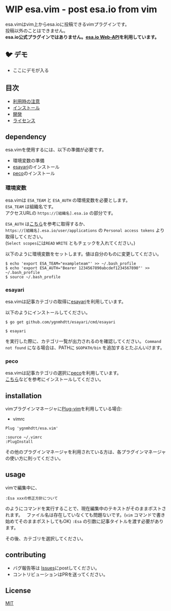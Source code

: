 # WIP esa.vim - post esa.io from vim 

esa.vimはvim上からesa.ioに投稿できるvimプラグインです。  
投稿以外のことはできません。  
**esa.io公式プラグインではありません。[esa.io Web-API](https://docs.esa.io/posts/102)を利用しています。**

## 🐦 デモ

* ここにデモが入る

## 目次

* [利用時の注意](#dependency)
* [インストール](#installation)
* [開発](#contributing)
* [ライセンス](#License)

## dependency

esa.vimを使用するには、以下の準備が必要です。

* 環境変数の準備
* [esayari](https://github.com/ygnmhdtt/esayari)のインストール
* [peco](https://github.com/peco/peco)のインストール

### 環境変数
esa.vimは `ESA_TEAM` と `ESA_AUTH` の環境変数を必要とします。  
`ESA_TEAM` は組織名です。  
アクセスURLの `https://[組織名].esa.io` の部分です。  

`ESA_AUTH` は[こちら](https://docs.esa.io/posts/102#3-0-0)を参考に取得するか、  
`https://[組織名].esa.io/user/applications` の `Personal access tokens` より取得してください。  
(`Select scopes`には`READ` `WRITE` ともチェックを入れてください。)

以下のように環境変数をセットします。値は自分のものに変更してください。

```
$ echo 'export ESA_TEAM="exampleteam"' >> ~/.bash_profile
$ echo 'export ESA_AUTH="Bearer 1234567890abcdef1234567890"' >> ~/.bash_profile
$ source ~/.bash_profile
```

### esayari
esa.vimは記事カテゴリの取得に[esayari](https://github.com/ygnmhdtt/esayari)を利用しています。   

以下のようにインストールしてください。

```
$ go get github.com/ygnmhdtt/esayari/cmd/esayari
```

```
$ esayari
```

を実行した際に、カテゴリ一覧が出力されるのを確認してください。
`Command not found` になる場合は、PATHに `$GOPATH/bin` を追加するとたぶんいけます。

### peco
esa.vimは記事カテゴリの選択に[peco](https://github.com/peco/peco)を利用しています。  
[こちら](https://qiita.com/lestrrat/items/de8565fe32864f76ac19)などを参考にインストールしてください。  

## installation
vimプラグインマネージャに[Plug-vim](https://github.com/junegunn/vim-plug)を利用している場合:

* vimrc

```
Plug 'ygnmhdtt/esa.vim'
```

```
:source ~/.vimrc
:PlugInstall
```

その他のプラグインマネージャを利用されている方は、各プラグインマネージャの使い方に則ってください。

## usage

vimで編集中に、

```
:Esa xxxの修正方針について
```

のようにコマンドを実行することで、現在編集中のテキストがそのままポストされます。  
ファイル名は存在していなくても問題ないです。(`vim` コマンドで書き始めてそのままポストしてもOK)
`:Esa` の引数に記事タイトルを渡す必要があります。 

その後、カテゴリを選択してください。  

## contributing

* バグ報告等は [Issues](https://github.com/ygnmhdtt/esa.vim/issues)にpostしてください。
* コントリビューションはPRを送ってください。

## License

[MIT](https://github.com/ygnmhdtt/esa.vim/blob/master/LICENSE)

